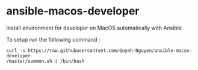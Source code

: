 # ansible-macos-developer
Install environment for developer on MacOS automatically with Ansible

To setup run the following command :
```
curl -s https://raw.githubusercontent.com/Quynh-Nguyen/ansible-macos-developer
/master/summon.sh | /bin/bash
```

